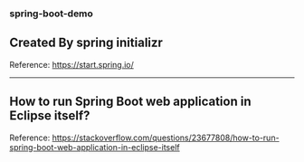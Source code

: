 ### spring-boot-demo
## Created By spring initializr
Reference: https://start.spring.io/

---

## How to run Spring Boot web application in Eclipse itself?
Reference: https://stackoverflow.com/questions/23677808/how-to-run-spring-boot-web-application-in-eclipse-itself
